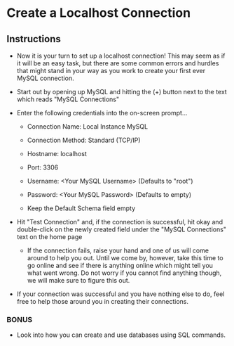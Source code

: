 # Create a Localhost Connection

## Instructions

* Now it is your turn to set up a localhost connection! This may seem as if it will be an easy task, but there are some common errors and hurdles that might stand in your way as you work to create your first ever MySQL connection.

* Start out by opening up MySQL and hitting the (+) button next to the text which reads "MySQL Connections"

* Enter the following credentials into the on-screen prompt...

  * Connection Name: Local Instance MySQL

  * Connection Method: Standard (TCP/IP)

  * Hostname: localhost

  * Port: 3306

  * Username: &lt;Your MySQL Username> (Defaults to "root")

  * Password: &lt;Your MySQL Password> (Defaults to empty)

  * Keep the Default Schema field empty

* Hit "Test Connection" and, if the connection is successful, hit okay and double-click on the newly created field under the "MySQL Connections" text on the home page

  * If the connection fails, raise your hand and one of us will come around to help you out. Until we come by, however, take this time to go online and see if there is anything online which might tell you what went wrong. Do not worry if you cannot find anything though, we will make sure to figure this out.

* If your connection was successful and you have nothing else to do, feel free to help those around you in creating their connections.

### BONUS

* Look into how you can create and use databases using SQL commands.
